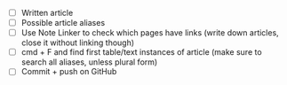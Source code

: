 
- [ ] Written article
- [ ] Possible article aliases
- [ ] Use Note Linker to check which pages have links (write down articles, close it without linking though)
- [ ] cmd + F and find first table/text instances of article (make sure to search all aliases, unless plural form)
- [ ] Commit + push on GitHub
